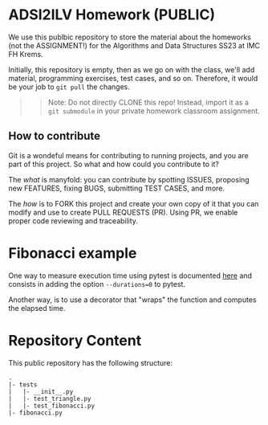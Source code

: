 # ADSI2ILV Homework (PUBLIC)

We use this publbic repository to store the material about the homeworks (not the ASSIGNMENT!) for the Algorithms and Data Structures SS23 at IMC FH Krems.

Initially, this repository is empty, then as we go on with the class, we'll add material, programming exercises, test cases, and so on. Therefore, it would be your job to `git pull` the changes.

>> Note: Do not directly CLONE this repo! Instead, import it as a `git submodule` in your private homework classroom assignment.

## How to contribute 

Git is a wondeful means for contributing to running projects, and you are part of this project. So what and how could you contribute to it?

The *what* is manyfold: you can contribute by spotting ISSUES, proposing new FEATURES, fixing BUGS, submitting TEST CASES, and more.

The *how* is to FORK this project and create your own copy of it that you can modify and use to create PULL REQUESTS (PR). Using PR, we enable proper code reviewing and traceability.

# Fibonacci example

One way to measure execution time using pytest is documented [here](https://howchoo.com/python/how-to-measure-unit-test-execution-times-in-pytest) and consists in adding the option 
`--durations=0` to pytest.

Another way, is to use a decorator that "wraps" the function and computes the elapsed time.

# Repository Content

This public repository has the following structure:

```
.
|- tests
|   |- __init__.py
|   |- test_triangle.py
|   |- test_fibonacci.py
|- fibonacci.py
```
